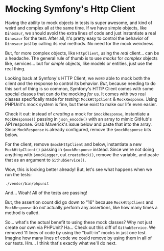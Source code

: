 # Mocking Symfony's Http Client

Having the ability to mock objects in tests is super awesome, and kind of weird 
and complex all at the same time. If we have simple objects, like `Dinosaur`,
we should avoid the extra lines of code and just instantiate a real `Dinosaur` 
for the test. After all, it's pretty easy to control the behavior of `Dinosaur`
just by calling its real methods. No need for the mock weirdness.

But, for more complex objects, like `HttpClient`, using the *real* client...
can be a headache. The general rule of thumb is to use *mocks* for *complex* 
objects like, services... but for *simple* objects, like models or entities, 
just use the real thing.

Looking back at Symfony's HTTP Client, we *were* able to mock both the client
*and* the response to control its behavior. *But*, because needing to do this
sort of thing is so common, Symfony's HTTP Client comes with some special classes
that can do the mocking *for* us. It comes with two real classes specifically 
made for *testing*: `MockHttpClient` & `MockResponse`. Using PHPUnit's mock system 
is fine, but these exist to make our life even easier.

Check it out: instead of *creating* a mock for `$mockResponse`, instantiate a 
`MockResponse()` passing in `json_encode()` with an array to mimic GitHub's API 
response. Grab Maverick's issue below and paste that into the array. Since 
`MockResponse` is already configured, remove the `$mockResponse` bits below.

For the client, remove `$mockHttpClient` and below, instantiate a new 
`MockHttpClient()` passing in `$mockResponse` instead. Since we're not doing 
anything with `$mockLogger`, cut `createMock()`, remove the variable, and paste 
that as an argument to `GithubService()`.

Wow, this is looking better already! But, let's see what happens when we run the
tests:

```terminal
./vendor/bin/phpunit
```

And... Woah! All of the tests are passing!

But, the assertion count did go down to "16" because `MockHttpClient` and `MockResponse`
do *not* actually perform any assertions, like how many times a method is called.

So... what's the actual benefit to using these mock classes? Why not just create
our own via PHPUnit? Ha... Check out this diff of `GithubService`. We removed 11 
lines of code by using the "built-in" mocks in just one test. Imagine how many 
lines of code we could remove by using them in all of our tests. Hm... I think 
that's exactly what we'll do next.

